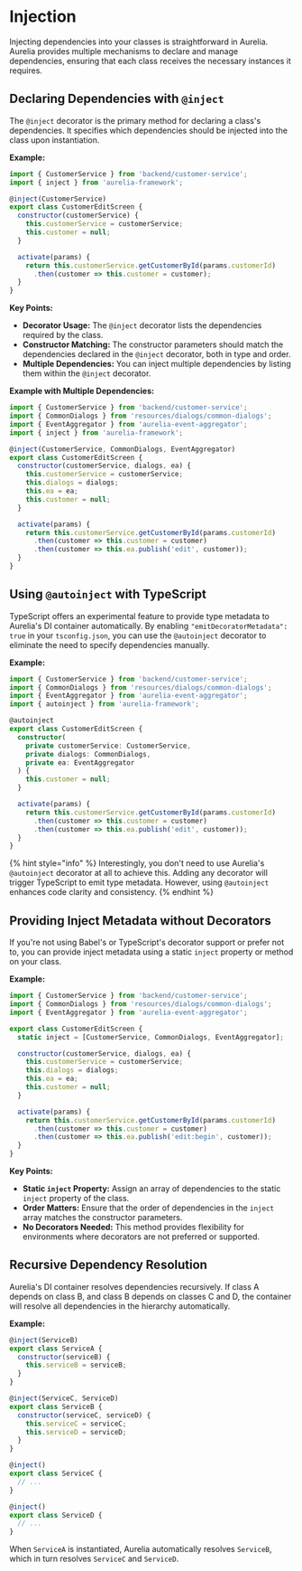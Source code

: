 # Injection

Injecting dependencies into your classes is straightforward in Aurelia. Aurelia provides multiple mechanisms to declare and manage dependencies, ensuring that each class receives the necessary instances it requires.

## Declaring Dependencies with `@inject`

The `@inject` decorator is the primary method for declaring a class's dependencies. It specifies which dependencies should be injected into the class upon instantiation.

**Example:**

```javascript
import { CustomerService } from 'backend/customer-service';
import { inject } from 'aurelia-framework';

@inject(CustomerService)
export class CustomerEditScreen {
  constructor(customerService) {
    this.customerService = customerService;
    this.customer = null;
  }

  activate(params) {
    return this.customerService.getCustomerById(params.customerId)
      .then(customer => this.customer = customer);
  }
}
```

**Key Points:**

* **Decorator Usage:** The `@inject` decorator lists the dependencies required by the class.
* **Constructor Matching:** The constructor parameters should match the dependencies declared in the `@inject` decorator, both in type and order.
* **Multiple Dependencies:** You can inject multiple dependencies by listing them within the `@inject` decorator.

**Example with Multiple Dependencies:**

```javascript
import { CustomerService } from 'backend/customer-service';
import { CommonDialogs } from 'resources/dialogs/common-dialogs';
import { EventAggregator } from 'aurelia-event-aggregator';
import { inject } from 'aurelia-framework';

@inject(CustomerService, CommonDialogs, EventAggregator)
export class CustomerEditScreen {
  constructor(customerService, dialogs, ea) {
    this.customerService = customerService;
    this.dialogs = dialogs;
    this.ea = ea;
    this.customer = null;
  }

  activate(params) {
    return this.customerService.getCustomerById(params.customerId)
      .then(customer => this.customer = customer)
      .then(customer => this.ea.publish('edit', customer));
  }
}
```

## Using `@autoinject` with TypeScript

TypeScript offers an experimental feature to provide type metadata to Aurelia's DI container automatically. By enabling `"emitDecoratorMetadata": true` in your `tsconfig.json`, you can use the `@autoinject` decorator to eliminate the need to specify dependencies manually.

**Example:**

```typescript
import { CustomerService } from 'backend/customer-service';
import { CommonDialogs } from 'resources/dialogs/common-dialogs';
import { EventAggregator } from 'aurelia-event-aggregator';
import { autoinject } from 'aurelia-framework';

@autoinject
export class CustomerEditScreen {
  constructor(
    private customerService: CustomerService,
    private dialogs: CommonDialogs,
    private ea: EventAggregator
  ) {
    this.customer = null;
  }

  activate(params) {
    return this.customerService.getCustomerById(params.customerId)
      .then(customer => this.customer = customer)
      .then(customer => this.ea.publish('edit', customer));
  }
}
```

{% hint style="info" %}
Interestingly, you don't need to use Aurelia's `@autoinject` decorator at all to achieve this. Adding any decorator will trigger TypeScript to emit type metadata. However, using `@autoinject` enhances code clarity and consistency.
{% endhint %}

## Providing Inject Metadata without Decorators

If you're not using Babel's or TypeScript's decorator support or prefer not to, you can provide inject metadata using a static `inject` property or method on your class.

**Example:**

```javascript
import { CustomerService } from 'backend/customer-service';
import { CommonDialogs } from 'resources/dialogs/common-dialogs';
import { EventAggregator } from 'aurelia-event-aggregator';

export class CustomerEditScreen {
  static inject = [CustomerService, CommonDialogs, EventAggregator];

  constructor(customerService, dialogs, ea) {
    this.customerService = customerService;
    this.dialogs = dialogs;
    this.ea = ea;
    this.customer = null;
  }

  activate(params) {
    return this.customerService.getCustomerById(params.customerId)
      .then(customer => this.customer = customer)
      .then(customer => this.ea.publish('edit:begin', customer));
  }
}
```

**Key Points:**

* **Static `inject` Property:** Assign an array of dependencies to the static `inject` property of the class.
* **Order Matters:** Ensure that the order of dependencies in the `inject` array matches the constructor parameters.
* **No Decorators Needed:** This method provides flexibility for environments where decorators are not preferred or supported.

## Recursive Dependency Resolution

Aurelia's DI container resolves dependencies recursively. If class A depends on class B, and class B depends on classes C and D, the container will resolve all dependencies in the hierarchy automatically.

**Example:**

```javascript
@inject(ServiceB)
export class ServiceA {
  constructor(serviceB) {
    this.serviceB = serviceB;
  }
}

@inject(ServiceC, ServiceD)
export class ServiceB {
  constructor(serviceC, serviceD) {
    this.serviceC = serviceC;
    this.serviceD = serviceD;
  }
}

@inject()
export class ServiceC {
  // ...
}

@inject()
export class ServiceD {
  // ...
}
```

When `ServiceA` is instantiated, Aurelia automatically resolves `ServiceB`, which in turn resolves `ServiceC` and `ServiceD`.
